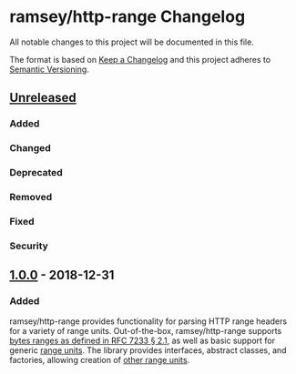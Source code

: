 # ramsey/http-range Changelog

All notable changes to this project will be documented in this file.

The format is based on [Keep a Changelog](http://keepachangelog.com/en/1.0.0/)
and this project adheres to [Semantic Versioning](http://semver.org/spec/v2.0.0.html).

## [Unreleased]
### Added
### Changed
### Deprecated
### Removed
### Fixed
### Security

## [1.0.0] - 2018-12-31

### Added

ramsey/http-range provides functionality for parsing HTTP range headers for a
variety of range units. Out-of-the-box, ramsey/http-range supports
[bytes ranges as defined in RFC 7233 § 2.1](https://tools.ietf.org/html/rfc7233#section-2.1),
as well as basic support for generic
[range units](https://tools.ietf.org/html/rfc7233#section-2). The library
provides interfaces, abstract classes, and factories, allowing creation of
[other range units](https://tools.ietf.org/html/rfc7233#section-2.2).


[Unreleased]: https://github.com/ramsey/http-range/compare/1.0.0...HEAD
[1.0.0]: https://github.com/ramsey/http-range/commits/1.0.0
